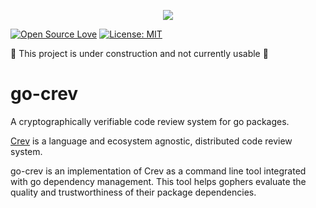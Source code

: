 <p align="center">
    <img src="https://github.com/LaurenceGA/go-crev/workflows/Master%20checks/badge.svg" />
</p>

[![Open Source Love](https://badges.frapsoft.com/os/v1/open-source.svg?v=103)](https://github.com/ellerbrock/open-source-badges/)
[![License: MIT](https://img.shields.io/github/license/LaurenceGA/go-crev)](https://github.com/LaurenceGA/go-crev/blob/master/LICENSE)

:construction: This project is under construction and not currently usable :construction: 

# go-crev
A cryptographically verifiable code review system for go packages.


[Crev](https://github.com/crev-dev/crev/) is a language and ecosystem agnostic, distributed code review system.

go-crev is an implementation of Crev as a command line tool integrated with go dependency management. This tool helps gophers evaluate the quality and trustworthiness of their package dependencies.
